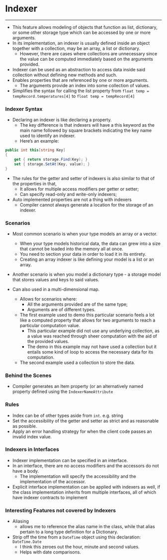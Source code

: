 # Indexer

---

- This feature allows modeling of objects that function as list, dictionary, or some other storage type which can be accessed by one or more arguments.
- In its implementation, an indexer is usually defined inside an object together with a collection, may be an array, a list or dictionary.
    - However, there are cases where collections are unnecessary since the value can be computed immediately based on the arguments provided.
- Indexer can be used as an abstraction to access data inside said collection without defining new methods and such.
- Enables properties that are referenced by one or more arguments.
    - The arguments provide an index into some collection of values.
- Simplifies the syntax for calling the list property from `float temp = tempRecord.temperatures[4]` to `float temp = tempRecord[4]`

### Indexer Syntax

- Declaring an indexer is like declaring a property.
    - The key difference is that indexers will have a this keyword as the main name followed by square brackets indicating the key name used to identify an indexer.
    - Here’s an example:

```csharp
public int this[string Key]
{
	get { return storage.Find(Key); }
	set { storage.SetAt(Key, value); }
}
```

- The rules for the getter and setter of indexers is also similar to that of the properties in that,
    - It allows for multiple access modifiers per getter or setter;
    - Can specify read-only and write-only indexers;
- Auto implemented properties are not a thing with indexers
    - Compiler cannot always generate a location for the storage of an indexer.

### Scenarios

- Most common scenario is when your type models an array or a vector.
    - When your type models historical data, the data can grew into a size that cannot be loaded into the memory all at once.
    - You need to section your data in order to load it in its entirety.
    - Creating an array indexer is like defining your model is a list or an array.

- Another scenario is when you model a dictionary type - a storage model that stores values and keys to said values.

- Can also used in a multi-dimensional map.
    - Allows for scenarios where:
        - All the arguments provided are of the same type;
        - Arguments are of different types.
    - The first example used to demo this particular scenario feels a lot like a computed property that allows for two arguments to reach a particular computation value.
        - This particular example did not use any underlying collection, as a value was reached through sheer computation with the aid of the provided values.
        - The demo in this example may not have used a collection but it entails some kind of loop to access the necessary data for its computation.
    - The second example used a collection to store the data.

### Behind the Scenes

- Compiler generates an Item property (or an alternatively named property defined using the `IndexerNameAttribute`

### Rules

- Index can be of other types aside from `int`. e.g. string
- Set the accessibility of the getter and setter as strict and as reasonable as possible.
- Apply an error handling strategy for when the client code passes an invalid index value.

### Indexers in Interfaces

- Indexer implementation can be specified in an interface.
- In an interface, there are no access modifiers and the accessors do not have a body.
    - The implementation will specify the accessibility and the implementation of the accessor.
- Explicit interface implementation can be applied with indexers as well, if the class implementation inherits from multiple interfaces, all of which have indexer contracts to implement

### Interesting Features not covered by Indexers

- Aliasing
    - allows me to reference the alias name in the class, while that alias pertain to a long type definition for a Dictionary.
- Strip off the time from a `DateTime` object using this declaration: `DateTime.Date`
    - I think this zeroes out the hour, minute and second values.
    - Helps with date comparisons.